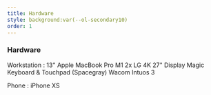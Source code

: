 ```yaml
---
title: Hardware
style: background:var(--ol-secondary10)
order: 1
---
```


### Hardware

Workstation
: 13" Apple MacBook Pro M1
2x LG 4K 27" Display
Magic Keyboard & Touchpad (Spacegray)
Wacom Intuos 3

Phone
: iPhone XS
